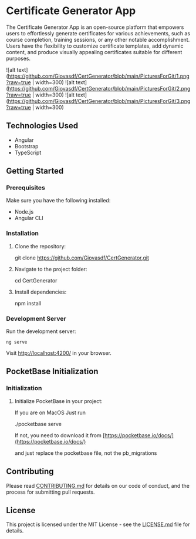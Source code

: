 

Certificate Generator App
============

The Certificate Generator App is an open-source platform that empowers users to effortlessly generate certificates for various achievements, such as course completion, training sessions, or any other notable accomplishment. Users have the flexibility to customize certificate templates, add dynamic content, and produce visually appealing certificates suitable for different purposes.

![alt text](https://github.com/Giovasdf/CertGenerator/blob/main/PicturesForGit/1.png?raw=true | width=300)
![alt text](https://github.com/Giovasdf/CertGenerator/blob/main/PicturesForGit/2.png?raw=true | width=300)
![alt text](https://github.com/Giovasdf/CertGenerator/blob/main/PicturesForGit/3.png?raw=true | width=300)


Technologies Used
-----------------

*   Angular
*   Bootstrap
*   TypeScript

Getting Started
---------------

### Prerequisites

Make sure you have the following installed:

*   Node.js
*   Angular CLI

### Installation

1.  Clone the repository:

    git clone https://github.com/Giovasdf/CertGenerator.git

3.  Navigate to the project folder:

    cd CertGenerator

5.  Install dependencies:

    npm install

### Development Server

Run the development server:

    ng serve

Visit [http://localhost:4200/](http://localhost:4200/) in your browser.

PocketBase Initialization
-------------------------

### Initialization


1.  Initialize PocketBase in your project:

    If you are on MacOS Just run 

    ./pocketbase serve

    If not, you need to download it from 
    [https://pocketbase.io/docs/](https://pocketbase.io/docs/)

    and just replace the pocketbase file, not the pb_migrations
    


Contributing
------------

Please read [CONTRIBUTING.md](CONTRIBUTING.md) for details on our code of conduct, and the process for submitting pull requests.

License
-------

This project is licensed under the MIT License - see the [LICENSE.md](LICENSE.md) file for details.
